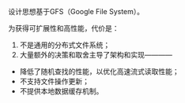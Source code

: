 设计思想基于GFS（Google File System）。

为获得可扩展性和高性能，代价是：
1. 不是通用的分布式文件系统；
2. 大量额外的决策和取舍主导了架构和实现————

* 降低了随机查找的性能，以优化高速流式读取性能；
* 不支持文件操作更新；
* 不提供本地数据缓存机制。

